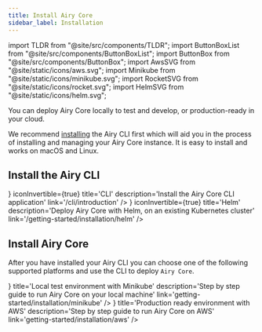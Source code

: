 ```yaml
---
title: Install Airy Core
sidebar_label: Installation
---
```


import TLDR from "@site/src/components/TLDR";
import ButtonBoxList from "@site/src/components/ButtonBoxList";
import ButtonBox from "@site/src/components/ButtonBox";
import AwsSVG from "@site/static/icons/aws.svg";
import Minikube from "@site/static/icons/minikube.svg";
import RocketSVG from "@site/static/icons/rocket.svg";
import HelmSVG from "@site/static/icons/helm.svg";

<TLDR>

You can deploy Airy Core locally
to test and develop, or production-ready in your cloud.

 </TLDR>

We recommend [installing](/cli/introduction.md) the Airy CLI first which will
aid you in the process of installing and managing your Airy Core instance. It is
easy to install and works on macOS and Linux.

## Install the Airy CLI

<ButtonBoxList>
<ButtonBox
icon={<RocketSVG />}
iconInvertible={true}
title='CLI'
description='Install the Airy Core CLI application'
link='/cli/introduction'
/>
</ButtonBoxList>

<ButtonBoxList>
<ButtonBox
icon={<HelmSVG />}
iconInvertible={true}
title='Helm'
description='Deploy Airy Core with Helm, on an existing Kubernetes cluster'
link='/getting-started/installation/helm'
/>
</ButtonBoxList>

## Install Airy Core

After you have installed your Airy CLI you can choose one of the following supported platforms and use the CLI to deploy `Airy Core`.

<ButtonBoxList>
<ButtonBox
icon={<Minikube />}
title='Local test environment with Minikube'
description='Step by step guide to run Airy Core on your local machine'
link='getting-started/installation/minikube'
/>
<ButtonBox
icon={<AwsSVG />}
title='Production ready environment with AWS'
description='Step by step guide to run Airy Core on AWS'
link='getting-started/installation/aws'
/>
</ButtonBoxList>
